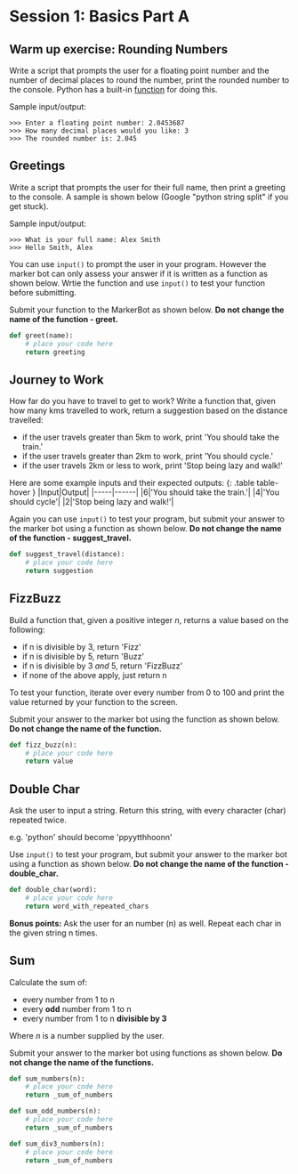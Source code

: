 # Session 1: Basics Part A

## Warm up exercise: Rounding Numbers
Write a script that prompts the user for a floating point number and the number of decimal places to round the number, print the rounded number to the console. Python has a built-in [function](https://docs.python.org/3/library/functions.html#round) for doing this.

Sample input/output:
```
>>> Enter a floating point number: 2.0453687
>>> How many decimal places would you like: 3
>>> The rounded number is: 2.045
```

## Greetings
Write a script that prompts the user for their full name, then print a greeting to the console. A sample is shown below (Google "python string split" if you get stuck).

Sample input/output:
```
>>> What is your full name: Alex Smith
>>> Hello Smith, Alex
```

You can use `input()` to prompt the user in your program. However the marker bot can only assess your answer if it is written as a function as shown below. Wrtie the function and use `input()` to test your function before submitting.

Submit your function to the MarkerBot as shown below. __Do not change the name of the function - greet.__

```py
def greet(name):
    # place your code here
    return greeting
```

## Journey to Work

How far do you have to travel to get to work? Write a function that, given how many kms travelled to work, return a suggestion based on the distance travelled:

- if the user travels greater than 5km to work, print 'You should take the train.'
- if the user travels greater than 2km to work, print 'You should cycle.'
- if the user travels 2km or less to work, print 'Stop being lazy and walk!'

Here are some example inputs and their expected outputs:
{: .table table-hover }
|Input|Output|
|-----|------|
|6|'You should take the train.'|
|4|'You should cycle'|
|2|'Stop being lazy and walk!'|

Again you can use `input()` to test your program, but submit your answer to the marker bot using a function as shown below. __Do not change the name of the function - suggest_travel.__

```py
def suggest_travel(distance):
    # place your code here
    return suggestion
```

## FizzBuzz

Build a function that, given a positive integer *n*, returns a value based on the following:

- if n is divisible by 3, return 'Fizz'
- if n is divisible by 5, return 'Buzz'
- if n is divisible by 3 *and* 5, return 'FizzBuzz'
- if none of the above apply, just return n

To test your function, iterate over every number from 0 to 100 and print the value returned by your function to the screen.

Submit your answer to the marker bot using the function as shown below. __Do not change the name of the function.__

```py
def fizz_buzz(n):
    # place your code here
    return value
```

## Double Char

Ask the user to input a string. Return this string, with every character (char) repeated twice.

e.g. 'python' should become 'ppyytthhoonn'

Use `input()` to test your program, but submit your answer to the marker bot using a function as shown below. __Do not change the name of the function - double_char.__

```py
def double_char(word):
    # place your code here
    return word_with_repeated_chars
```


**Bonus points:** Ask the user for an number (n) as well. Repeat each char in the given string n times.

## Sum

Calculate the sum of:

- every number from 1 to n
- every **odd** number from 1 to n
- every number from 1 to n **divisible by 3**

Where *n* is a number supplied by the user.

Submit your answer to the marker bot using functions as shown below. __Do not change the name of the functions.__

```py
def sum_numbers(n):
    # place your code here
    return _sum_of_numbers
```

```py
def sum_odd_numbers(n):
    # place your code here
    return _sum_of_numbers
```

```py
def sum_div3_numbers(n):
    # place your code here
    return _sum_of_numbers
```
